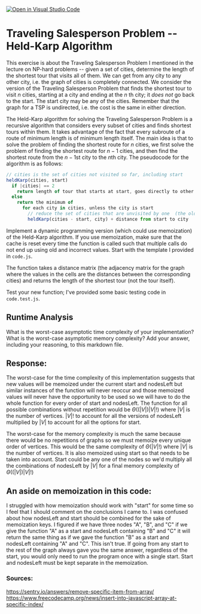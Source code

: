 [![Open in Visual Studio Code](https://classroom.github.com/assets/open-in-vscode-718a45dd9cf7e7f842a935f5ebbe5719a5e09af4491e668f4dbf3b35d5cca122.svg)](https://classroom.github.com/online_ide?assignment_repo_id=12949872&assignment_repo_type=AssignmentRepo)
# Traveling Salesperson Problem -- Held-Karp Algorithm

This exercise is about the Traveling Salesperson Problem I mentioned in the
lecture on NP-hard problems -- given a set of cities, determine the length of
the shortest tour that visits all of them. We can get from any city to any other
city, i.e. the graph of cities is completely connected. We consider the version
of the Traveling Salesperson Problem that finds the shortest tour to visit $n$
cities, starting at a city and ending at the $n$ th city; it *does not* go
back to the start. The start city may be any of the cities. Remember that the
graph for a TSP is undirected, i.e. the cost is the same in either direction.

The Held-Karp algorithm for solving the Traveling Salesperson Problem is a
recursive algorithm that considers every subset of cities and finds shortest
tours within them. It takes advantage of the fact that every subroute of a route
of minimum length is of minimum length itself. The main idea is that to solve
the problem of finding the shortest route for $n$ cities, we first solve the
problem of finding the shortest route for $n-1$ cities, and then find the
shortest route from the $n-1$st city to the $n$th city. The pseudocode for the
algorithm is as follows:

```javascript
// cities is the set of cities not visited so far, including start
heldKarp(cities, start)
  if |cities| == 2
    return length of tour that starts at start, goes directly to other city in cities
  else
    return the minimum of
      for each city in cities, unless the city is start
        // reduce the set of cities that are unvisited by one  (the old start), set the new start, add on the distance from old start to new start
        heldKarp(cities - start, city) + distance from start to city
```

Implement a dynamic programming version (which could use memoization) of the
Held-Karp algorithm. If you use memoization, make sure that the cache is reset
every time the function is called such that multiple calls do not end up using
old and incorrect values. Start with the template I provided in `code.js`.

The function takes a distance matrix (the adjacency matrix for the graph where
the values in the cells are the distances between the corresponding cities) and
returns the length of the shortest tour (not the tour itself).

Test your new function; I've provided some basic testing code in `code.test.js`.

## Runtime Analysis

What is the worst-case asymptotic time complexity of your implementation? What
is the worst-case asymptotic memory complexity? Add your answer, including your
reasoning, to this markdown file.

## Response:

The worst-case for the time complexity of this implementation suggests that new values will be memoized under the current start and nodesLeft but similar instances of the function will never reoccur and those memoized values will never have the opportunity to be used so we will have to do the whole function for every order of start and nodesLeft. The function for all possible combinations without repetition would be $\Theta((|V|)|V|!)$ where $|V|$ is the number of vertices. $|V|!$ to account for all the versions of nodesLeft multiplied by $|V|$ to account for all the options for start.

The worst-case for the memory complexity is much the same because there would be no repetitions of graphs so we must memoize every unique order of vertices. This would be the same complexity of $\Theta(|V|!)$ where $|V|$ is the number of vertices. It is also memoized using start so that needs to be taken into account. Start could be any one of the nodes so we'd multiply all the combinations of nodesLeft by $|V|$ for a final memory complexity of $\Theta((|V|)|V|!)$

## An aside on memoization in this code:

I struggled with how memoization should work with "start" for some time so I feel that I should comment on the conclusions I came to. I was confused about how nodesLeft and start should be combined for the sake of memoization keys. I figured if we have three nodes "A", "B", and "C" if we give the function "A" as a start and nodesLeft containing "B" and "C" it will return the same thing as if we gave the function "B" as a start and nodesLeft containing "A" and "C". This isn't true. If going from any start to the rest of the graph always gave you the same answer, regardless of the start, you would only need to run the program once with a single start. Start and nodesLeft must be kept separate in the memoization.

### Sources:

https://sentry.io/answers/remove-specific-item-from-array/
<br>
https://www.freecodecamp.org/news/insert-into-javascript-array-at-specific-index/
